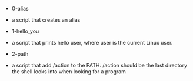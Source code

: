 * 0-alias 
- a script that creates an alias

* 1-hello_you
- a script that prints hello user, where user is the current Linux user.

* 2-path
- a script that add /action to the PATH. /action should be the last directory the shell looks into when looking for a program

